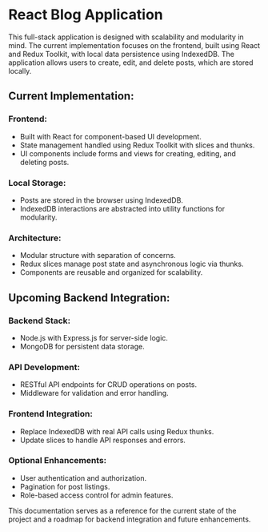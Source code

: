 # React Blog Application

This full-stack application is designed with scalability and modularity in mind. The current implementation focuses on the frontend, built using React and Redux Toolkit, with local data persistence using IndexedDB. The application allows users to create, edit, and delete posts, which are stored locally.

## Current Implementation:
 ### Frontend:
  - Built with React for component-based UI development.
  - State management handled using Redux Toolkit with slices and thunks.
  - UI components include forms and views for creating, editing, and deleting posts.

 ### Local Storage:
  - Posts are stored in the browser using IndexedDB.
  - IndexedDB interactions are abstracted into utility functions for modularity.

 ### Architecture:
  - Modular structure with separation of concerns.
  - Redux slices manage post state and asynchronous logic via thunks.
  - Components are reusable and organized for scalability.

## Upcoming Backend Integration:
 ### Backend Stack:
  - Node.js with Express.js for server-side logic.
  - MongoDB for persistent data storage.

 ### API Development:
  - RESTful API endpoints for CRUD operations on posts.
  - Middleware for validation and error handling.

 ### Frontend Integration:
  - Replace IndexedDB with real API calls using Redux thunks.
  - Update slices to handle API responses and errors.

 ### Optional Enhancements:
  - User authentication and authorization.
  - Pagination for post listings.
  - Role-based access control for admin features.

This documentation serves as a reference for the current state of the project and a roadmap for backend integration and future enhancements.
